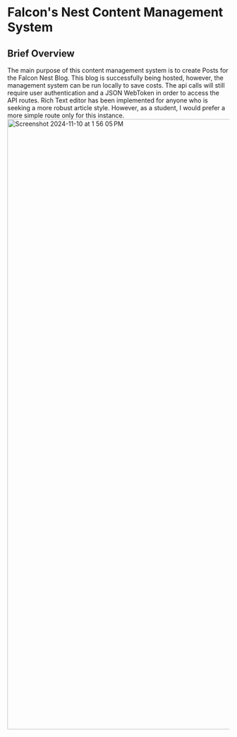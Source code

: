 # Falcon's Nest Content Management System
## Brief Overview
The main purpose of this content management system is to create Posts for the Falcon Nest Blog. This blog is successfully being hosted, however, the management system can be run locally to save costs. The api calls will still require user authentication and a JSON WebToken in order to access the API routes. Rich Text editor has been implemented for anyone who is seeking a more robust article style. However, as a student, I would prefer a more simple route only for this instance. 
<img width="1382" alt="Screenshot 2024-11-10 at 1 56 05 PM" src="https://github.com/user-attachments/assets/16b20d16-9c9d-4f2a-aa18-151851f5c8fb">
